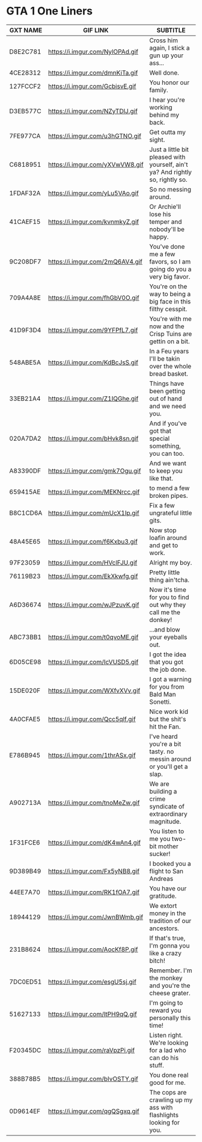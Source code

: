 # GTA 1 One Liners

| GXT NAME | GIF LINK                        | SUBTITLE                                                                       |
| -------- | ------------------------------- | ------------------------------------------------------------------------------ |
| D8E2C781 | https://i.imgur.com/NylOPAd.gif | Cross him again, I stick a gun up your ass...                                  |
| 4CE28312 | https://i.imgur.com/dmnKiTa.gif | Well done.                                                                     |
| 127FCCF2 | https://i.imgur.com/GcbisvE.gif | You honor our family.                                                          |
| D3EB577C | https://i.imgur.com/NZyTDlJ.gif | I hear you're working behind my back.                                          |
| 7FE977CA | https://i.imgur.com/u3hGTNO.gif | Get outta my sight.                                                            |
| C6818951 | https://i.imgur.com/yXVwVW8.gif | Just a little bit pleased with yourself, ain't ya? And rightly so, rightly so. |
| 1FDAF32A | https://i.imgur.com/yLu5VAo.gif | So no messing around.                                                          |
| 41CAEF15 | https://i.imgur.com/kvnmkyZ.gif | Or Archie'll lose his temper and nobody'll be happy.                           |
| 9C208DF7 | https://i.imgur.com/2mQ6AV4.gif | You've done me a few favors, so I am going do you a very big favor.            |
| 709A4A8E | https://i.imgur.com/fhGbV0O.gif | You're on the way to being a big face in this filthy cesspit.                  |
| 41D9F3D4 | https://i.imgur.com/9YFPfL7.gif | You're with me now and the Crisp Tuins are gettin on a bit.                    |
| 548ABE5A | https://i.imgur.com/KdBcJsS.gif | In a Feu years I'll be takin over the whole bread basket.                      |
| 33EB21A4 | https://i.imgur.com/Z1IQGhe.gif | Things have been getting out of hand and we need you.                          |
| 020A7DA2 | https://i.imgur.com/bHvk8sn.gif | And if you've got that special something, you can too.                         |
| A83390DF | https://i.imgur.com/gmk7Ogu.gif | And we want to keep you like that.                                             |
| 659415AE | https://i.imgur.com/MEKNrcc.gif | to mend a few broken pipes.                                                    |
| B8C1CD6A | https://i.imgur.com/mUcX1Ip.gif | Fix a few ungrateful little gits.                                              |
| 48A45E65 | https://i.imgur.com/f6Kxbu3.gif | Now stop loafin around and get to work.                                        |
| 97F23059 | https://i.imgur.com/HVclFJU.gif | Alright my boy.                                                                |
| 76119B23 | https://i.imgur.com/EkXkwfg.gif | Pretty little thing ain'tcha.                                                  |
| A6D36674 | https://i.imgur.com/wJPzuvK.gif | Now it's time for you to find out why they call me the donkey!                 |
| ABC73BB1 | https://i.imgur.com/t0qvoME.gif | ...and blow your eyeballs out.                                                 |
| 6D05CE98 | https://i.imgur.com/IcVUSD5.gif | I got the idea that you got the job done.                                      |
| 15DE020F | https://i.imgur.com/WXfvXVv.gif | I got a warning for you from Bald Man Sonetti.                                 |
| 4A0CFAE5 | https://i.imgur.com/Qcc5qlf.gif | Nice work kid but the shit's hit the Fan.                                      |
| E786B945 | https://i.imgur.com/1thrASx.gif | I've heard you're a bit tasty. no messin around or you'll get a slap.          |
| A902713A | https://i.imgur.com/tnoMeZw.gif | We are building a crime syndicate of extraordinary magnitude.                  |
| 1F31FCE6 | https://i.imgur.com/dK4wAn4.gif | You listen to me you two-bit mother sucker!                                    |
| 9D389B49 | https://i.imgur.com/Fx5yNB8.gif | I booked you a flight to San Andreas                                           |
| 44EE7A70 | https://i.imgur.com/RK1fOA7.gif | You have our gratitude.                                                        |
| 18944129 | https://i.imgur.com/JwnBWmb.gif | We extort money in the tradition of our ancestors.                             |
| 231B8624 | https://i.imgur.com/AocKf8P.gif | If that's true, I'm gonna you like a crazy bitch!                              |
| 7DC0ED51 | https://i.imgur.com/esgU5sj.gif | Remember. I'm the monkey and you're the cheese grater.                         |
| 51627133 | https://i.imgur.com/ltPH9qQ.gif | I'm going to reward you personally this time!                                  |
| F20345DC | https://i.imgur.com/raVpzPi.gif | Listen right. We're looking for a lad who can do his stuff.                    |
| 388B78B5 | https://i.imgur.com/bIvOSTY.gif | You done real good for me.                                                     |
| 0D9614EF | https://i.imgur.com/qgQSgxq.gif | The cops are crawling up my ass with flashlights looking for you.              |

